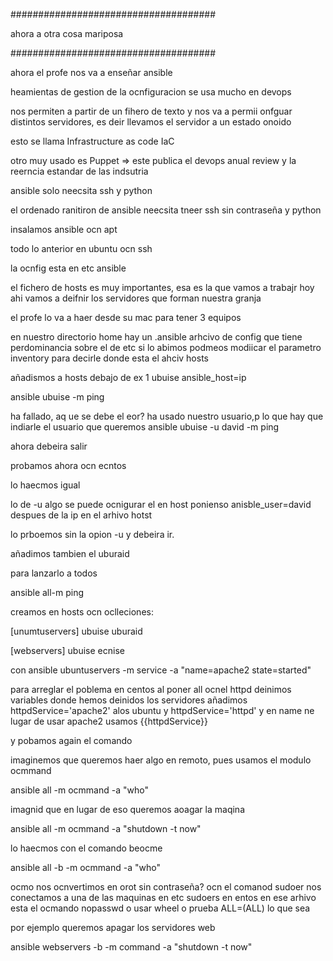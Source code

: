#####################################

ahora a otra cosa mariposa

#####################################

ahora el profe nos va a enseñar ansible

heamientas de gestion de la ocnfiguracion
se usa mucho en devops

nos permiten a partir de un fihero de texto y nos va a permii onfguar distintos servidores, es deir llevamos el servidor a un estado onoido

esto se llama Infrastructure as code IaC

otro muy usado es Puppet => este publica el devops anual review y la reerncia estandar de las indsutria

ansible solo neecsita ssh y python

el ordenado ranitiron de ansible neecsita tneer ssh sin contraseña y python

insalamos ansible ocn apt

todo lo anterior en ubuntu ocn ssh

la ocnfig esta en etc ansible

el fichero de hosts es muy importantes, esa es la que vamos a trabajr hoy
ahi vamos a deifnir los servidores que forman nuestra granja

el profe lo va a haer desde su mac para tener 3 equipos

en nuestro directorio home hay un .ansible arhcivo de config que tiene perdominancia sobre el de etc
si lo abimos podmeos modiicar el parametro inventory para decirle donde esta el ahciv hosts

añadismos a hosts debajo de ex 1
ubuise ansible_host=ip

ansible ubuise -m ping

ha fallado, aq ue se debe el eor? ha usado nuestro usuario,p lo que hay que indiarle el usuario que queremos
ansible ubuise -u david -m ping

ahora debeira salir

probamos ahora ocn ecntos

lo haecmos igual

lo de -u algo se puede ocnigurar el en host ponienso anisble_user=david despues de la ip en el arhivo hotst

lo prboemos sin la opion -u y debeira ir.

añadimos tambien el uburaid

para lanzarlo a todos

ansible all-m ping

creamos en hosts ocn oclleciones:

[unumtuservers]
ubuise
uburaid

[webservers]
ubuise
ecnise

con ansible ubuntuservers -m service -a "name=apache2 state=started"

para arreglar el poblema en centos al poner all ocnel httpd deinimos variables donde hemos deinidos los servidores
añadimos httpdService='apache2' alos ubuntu y httpdService='httpd' y en name ne lugar de usar apache2 usamos {{httpdService}}

y pobamos again el comando

imaginemos que queremos haer algo en remoto, pues usamos el modulo ocmmand

ansible all -m ocmmand -a "who"

imagnid que en lugar de eso queremos aoagar la maqina

ansible all -m ocmmand -a "shutdown -t now"

lo haecmos con el comando beocme

ansible all -b -m ocmmand -a "who"

ocmo nos ocnvertimos en orot sin contraseña? ocn el comanod sudoer
nos conectamos a una de las maquinas
en etc sudoers
en entos en ese arhivo esta el ocmando nopasswd
o usar wheel o
prueba ALL=(ALL) lo que sea

por ejemplo queremos apagar los servidores web

ansible webservers -b -m command -a "shutdown -t now"
